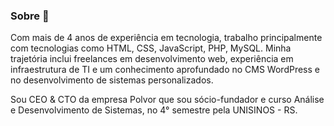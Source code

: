 ### Sobre 👋

Com mais de 4 anos de experiência em tecnologia, trabalho principalmente com tecnologias como HTML, CSS, JavaScript, PHP, MySQL. Minha trajetória inclui freelances em desenvolvimento web, experiência em infraestrutura de TI e um conhecimento aprofundado no CMS WordPress e no desenvolvimento de sistemas personalizados.

Sou CEO & CTO da empresa Polvor que sou sócio-fundador e curso Análise e Desenvolvimento de Sistemas, no 4° semestre pela UNISINOS - RS.




